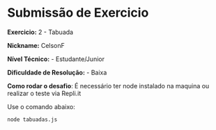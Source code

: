 # Submissão de Exercicio

**Exercicio:** 2 - Tabuada

**Nickname:** CelsonF

**Nível Técnico:** - Estudante/Junior

**Dificuldade de Resolução:** - Baixa

**Como rodar o desafio**: É necessário ter node instalado na maquina ou realizar o teste via Repli.it

Use o comando abaixo: 
```bash
node tabuadas.js
```